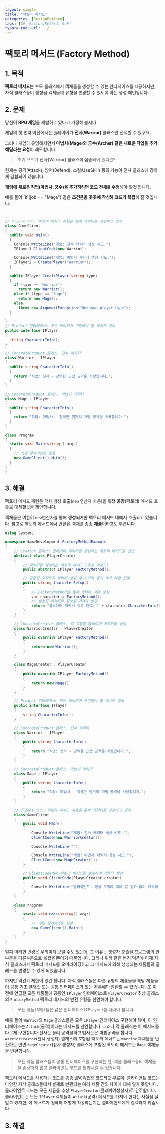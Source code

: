 ```yaml
---
layout: single
title: "팩토리 메서드"
categories: [DesignPattern]
tags: [C#, FactoryMethod, GoF]
typora-root-url: ../
---
```




# 팩토리 메서드 (Factory Method)



## 1. 목적

**팩토리 메서드**는 부모 클래스에서 객체들을 생성할 수 있는 인터페이스를 제공하지만, 자식 클래스들이 생성될 객체들의 유형을 변경할 수 있도록 하는 생성 패턴입니다.



## 2. 문제

당신이 **RPG 게임**을 개발하고 있다고 가정해 봅시다

게임의 첫 번째 버전에서는 플레이어가 **전사(Warrior)** 클래스만 선택할 수 있구요.



그러나 게임이 유명해지면서 **마법사(Mage)와 궁수(Archer) 같은 새로운 직업을 추가해달라는 요청**이 쇄도합니다.

> 초기 코드가 **전사(Warrior) 클래스에 집중**되어 있다면?

현재는 공격(Attack), 방어(Defend), 스킬(UseSkill) 등의 기능이 전사 클래스에 강하게 결합되어 있습니다.

**게임에 새로운 직업(마법사, 궁수)을 추가하려면 코드 전체를 수정**해야 할것 입니다.

예를 들어 `if (job == "Mage") 같은 **조건문을 곳곳에 작성해 코드가 복잡**해 질 것입니다.

```csharp


// Client 코드: 팩토리 메서드 사용을 통해 캐릭터를 생성하고 관리
class GameClient
{
  public void Main()
  {
    Console.WriteLine("게임: 전사 캐릭터 생성 시도.");
    IPlayer1 ClientCode(new Warrior);

    Console.WriteLine("게임: 마법사 캐릭터 생성 시도.");
    IPlayer2 = CreatePlayer("Warrior");
  }

  public IPlayer CreatePlayer(string type)
  {
    if (type == "Warrior")
      return new Warrior();
    else if (type == "Mage")
      return new Mage();
    else
      throw new ArgumentException("Unknown player type");
  }
  
}
// Product 인터페이스: 모든 캐릭터가 구현해야 할 메서드 정의
public interface IPlayer
{
  string CharacterInfo();
}

// ConcreteProduct 클래스: 전사 캐릭터
class Warrior : IPlayer
{
  public string CharacterInfo()
  {
    return "직업: 전사 - 강력한 근접 공격을 자랑합니다.";
  }
}

// ConcreteProduct 클래스: 마법사 캐릭터
class Mage : IPlayer
{
  public string CharacterInfo()
  {
    return "직업: 마법사 - 강력한 원거리 마법 공격을 사용합니다.";
  }
}

class Program
{
  static void Main(string[] args)
  {
    // 게임 클라이언트 실행
    new GameClient().Main();
  }
}
}

```



## 3. 해결

팩토리 메서드 패턴은 객채 생성 호출(`new` 연산자 사용)을 특정 **공장**(팩토리) 메서드 호출로 대체할것을 제안합니다.

객체들은 여전히 `new`연산자를 통해 생성되지만 팩토리 메서드 내에서 호출되고 있습니다. 참고로 팩토리 메서드에서 반환된 객체를 종종 **제품**이라고도 부릅니다.

```csharp
using System;

namespace GameDevelopment.FactoryMethodExample
{
    // Creator 클래스: 플레이어 캐릭터를 생성하는 팩토리 메서드를 선언
    abstract class PlayerCreator
    {
        // 캐릭터를 생성하는 팩토리 메서드 (추상 메서드)
        public abstract IPlayer FactoryMethod();

        // 공통된 로직으로 캐릭터 생성 후 초기화 등의 추가 작업 진행
        public string CharacterSetup()
        {
            // FactoryMethod를 통해 캐릭터 객체 생성
            var character = FactoryMethod();
            // 생성된 캐릭터의 정보를 가져와 반환
            return "플레이어 캐릭터 생성 완료: " + character.CharacterInfo();
        }
    }

    // ConcreteCreator 클래스: 각 직업별 플레이어 캐릭터를 생성
    class WarriorCreator : PlayerCreator
    {
        public override IPlayer FactoryMethod()
        {
            return new Warrior();
        }
    }

    class MageCreator : PlayerCreator
    {
        public override IPlayer FactoryMethod()
        {
            return new Mage();
        }
    }

    // Product 인터페이스: 모든 캐릭터가 구현해야 할 메서드 정의
    public interface IPlayer
    {
        string CharacterInfo();
    }

    // ConcreteProduct 클래스: 전사 캐릭터
    class Warrior : IPlayer
    {
        public string CharacterInfo()
        {
            return "직업: 전사 - 강력한 근접 공격을 자랑합니다.";
        }
    }

    // ConcreteProduct 클래스: 마법사 캐릭터
    class Mage : IPlayer
    {
        public string CharacterInfo()
        {
            return "직업: 마법사 - 강력한 원거리 마법 공격을 사용합니다.";
        }
    }

    // Client 코드: 팩토리 메서드 사용을 통해 캐릭터를 생성하고 관리
    class GameClient
    {
        public void Main()
        {
            Console.WriteLine("게임: 전사 캐릭터 생성 시도.");
            ClientCode(new WarriorCreator());

            Console.WriteLine("");

            Console.WriteLine("게임: 마법사 캐릭터 생성 시도.");
            ClientCode(new MageCreator());
        }

        // ClientCode에서 팩토리 메서드를 호출하여 캐릭터 생성
        public void ClientCode(PlayerCreator creator)
        {
            Console.WriteLine("클라이언트: 생성 로직에 대해 알 필요 없이 캐릭터 생성 처리됨.\n" + creator.CharacterSetup());
        }
    }

    class Program
    {
        static void Main(string[] args)
        {
            // 게임 클라이언트 실행
            new GameClient().Main();
        }
    }
}
```

얼피 이러한 변경은 무의미해 보일 수도 있는데, 그 이유는 생성자 호출을 프로그램의 한부분을 다른부분으로 옮겼을 뿐이기 때문입니다. 그러나 위와 같은 변경 덕분에 이제 자식 클래스에서 팩토리 메서드를 오버라이딩하고 그 메서드에 의해 생성되는 제품들의 클래스를 변경할 수 있게 되었습니다.

하지만 약간의 제한이 있긴 합니다. 자식 클래스들은 다른 유형의 제품들을 해당 제품들이 공통 기초 클래스 또는 공통 인터페이스가 있는 경우에만 반환할 수 있습니다. 또 이전에 언급한 모든 제품들에 공통인 `IPlayer` 인터페이스로 `PlayerCreator` 추상 클래스의 `FactoryMethod` 팩토리 메서드의 반환 유형을 선언해야 합니다.

> 모든 제품`(직업)`들은 같은 인터페이스`(IPlayer)`를 따라야 합니다.

예를 들어 `Warrior`와 `Mage` 클래스들은 모두 `IPlayer`인터페이스 구현해야 하며, 이 인터페이스는 `Attack`(공격)이라는 메서드를 선언합니다. 그러나 각 클래스는 이 메서드를 다르게 구현합니다.전사는 물리 공격을하고 법사는은 마법공격을 합니다. `WarriorCreator`(전사 생성자) 클래스에 포함된 팩토리 메서드는 `Warrior` 객체들을 반환하는 반면 `MageCreator`(법사 생성자) 클래스에 포함된 팩토리 메서드는 `Mage` 객체들을 반환합니다.

> 모든 제품 클래스들이 공통 인터페이스를 구현하는 한, 제품 클래스들의 객체들을 손상하지 않고 클라이언트 코드를 통과시킬 수 있습니다.

팩토리 메서드를 사용하는 코드를 종종 *클라이언트* 코드라고 부르며, 클라이언트 코드는 다양한 자식 클래스들에서 실제로 반환되는 여러 제품 간의 차이에 대해 알지 못합니다. 클라이언트 코드는 모든 제품을 추상 `PlayerCreator`(플레이어생성자)로 간주합니다. 클라이언트는 모든 `IPlayer` 객체들이 `Attack`(공격) 메서드를 가져야 한다는 사실을 잘 알고 있지만, 이 메서드가 정확히 어떻게 작동하는지는 클라이언트에게 중요하지 않습니다.



## 3. 해결







